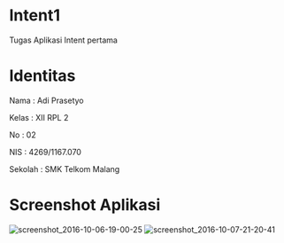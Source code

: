 # Intent1
Tugas Aplikasi Intent pertama

# Identitas
Nama : Adi Prasetyo

Kelas : XII RPL 2

No : 02

NIS : 4269/1167.070

Sekolah : SMK Telkom Malang

# Screenshot Aplikasi
![screenshot_2016-10-06-19-00-25](https://cloud.githubusercontent.com/assets/15698905/19195539/47038138-8cdc-11e6-8090-0e2b9ac72f02.png)
![screenshot_2016-10-07-21-20-41](https://cloud.githubusercontent.com/assets/15698905/19195540/470a5990-8cdc-11e6-9481-7cf956ff3b4a.png)
